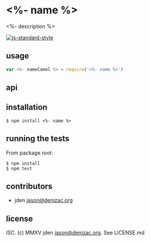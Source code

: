 # <%- name %>
<%- description %>

[![js-standard-style](https://cdn.rawgit.com/feross/standard/master/badge.svg)](https://github.com/feross/standard)


## usage
```js
var <%- nameCamel %> = require('<%- name %>')
```


## api


## installation

    $ npm install <%- name %>


## running the tests

From package root:

    $ npm install
    $ npm test


## contributors

- jden <jason@denizac.org>


## license

ISC. (c) MMXV jden <jason@denizac.org>. See LICENSE.md

